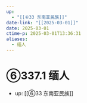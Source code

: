 ```yaml
---
up:
  - "[[⑥33 东南亚民族]]"
date-link: "[[2025-03-01]]"
date: 2025-03-01
ctime-p: 2025-03-01T13:36:31
aliases:
  - 缅人
---
```


# ⑥337.1 缅人

- up: [[⑥33 东南亚民族]]
